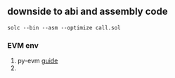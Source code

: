 ## downside to abi and assembly code

```
solc --bin --asm --optimize call.sol
```

### EVM env

1. py-evm
[guide](https://py-evm.readthedocs.io/en/latest/guides/building_an_app_that_uses_pyevm.html)
2. 
```shell
